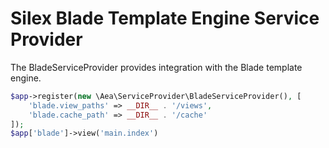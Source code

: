 # Silex Blade Template Engine Service Provider
The BladeServiceProvider provides integration with the Blade template engine.
```php
$app->register(new \Aea\ServiceProvider\BladeServiceProvider(), [
    'blade.view_paths' => __DIR__ . '/views',
    'blade.cache_path' => __DIR__ . '/cache'
]);
$app['blade']->view('main.index')
```